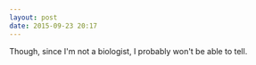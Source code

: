 ```yaml
---
layout: post
date: 2015-09-23 20:17
---
```

Though, since I'm not a biologist, I probably won't be able to tell.
